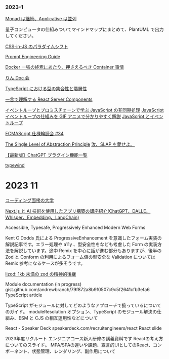 ### 2023-1

[Monad は継続、Applicative は並列](https://blog.ojisan.io/monad-applicative/)

量子コンピュータの仕組みついてマインドマップにまとめて、PlantUML で出力してください。

[CSS-in-JS のパラダイムシフト](https://zenn.dev/poteboy/articles/e9f63b87b3cd69)

[Prompt Engineering Guide](https://www.promptingguide.ai/jp)

[Docker 一強の終焉にあたり、押さえるべき Container 事情](https://zenn.dev/ttnt_1013/articles/f36e251a0cd24e)

[りん Doc 会](https://taro-28.notion.site/taro-28/Doc-8a823160444f4de89c2ac70cc2cbe378)

[TypeScript における型の集合性と階層性](https://zenn.dev/estra/articles/typescript-type-set-hierarchy)

[一言で理解する React Server Components](https://zenn.dev/uhyo/articles/react-server-components-multi-stage)

[イベントループとプロミスチェーンで学ぶ JavaScript の非同期処理](https://zenn.dev/estra/books/js-async-promise-chain-event-loop)
[JavaScript イベントループの仕組みを GIF アニメで分かりやすく解説](https://coliss.com/articles/build-websites/operation/javascript/javascript-visualized-event-loop.html)
[JavaScript とイベントループ](https://meetup-jp.toast.com/896)

[ECMAScript 仕様輪読会 #34](https://scrapbox.io/esspec/ECMAScript%E4%BB%95%E6%A7%98%E8%BC%AA%E8%AA%AD%E4%BC%9A_%2334)

[The Single Level of Abstraction Principle](https://medium.com/@outfunnel/the-single-level-of-abstraction-principle-52b5d56ef54b)
[汝、SLAP を愛せよ。](https://stonebeach-dakar.hatenablog.com/entry/2016/11/19/124029)

[【最新版】ChatGPT プラグイン機能一覧](https://note.com/shiopan_san/n/nd9a9cc14407c)

[typewind](https://zenn.dev/cybozu_frontend/articles/frontend_weekly_20230207#typewind)

# 2023 11

[コーディング面接の大学](https://github.com/jwasham/coding-interview-university/blob/main/translations/README-ja.md)

[Next.js と AI 技術を使用したアプリ構築の講座紹介(ChatGPT、DALLE、Whisper、Embedding、LangChain)](https://zenn.dev/hathle/articles/nextjs-supabase-opneai)

Accessible, Typesafe, Progressively Enhanced Modern Web Forms

Kent C Dodds 氏による ProgressiveEnhancement を意識したフォーム実装の解説記事です。エラー処理や a11y 、型安全性をなども考慮した Form の実装方法を解説しています。途中 Remix を中心に話が進む部分もありますが、後半の Zod と Conform の利用によるフォーム値の型安全な Validation については Remix 参考になるケースが多そうです。

[lizod: 1kb 未満の zod の精神的後継](https://zenn.dev/mizchi/articles/lizod-is-lightweight-zod)

Module documentation (in progress)
gist.github.com/andrewbranch/79f872a8b9f0507c9c5f2641cfb3efa6
TypeScript article

TypeScript がモジュールに対してどのようなアプローチで扱っているについてのガイド。
moduleResolution オプション、TypeScript のモジュール解決の仕組み、ESM と CJS の相互運用性などについて

React - Speaker Deck
speakerdeck.com/recruitengineers/react
React slide

2023年度リクルート エンジニアコース新人研修の講義資料です
Reactの考え方についてのスライド。
MPA/SPAの違いや課題、宣言的UIとしてのReact、コンポーネント、状態管理、レンダリング、副作用について



[]()
[]()
[]()
[]()
[]()
[]()
[]()
[]()
[]()
[]()
[]()
[]()
[]()
[]()
[]()
[]()
[]()
[]()
[]()
[]()
[]()
[]()
[]()
[]()
[]()
[]()
[]()
[]()
[]()
[]()
[]()
[]()
[]()
[]()
[]()
[]()
[]()
[]()
[]()
[]()
[]()
[]()
[]()
[]()
[]()
[]()
[]()
